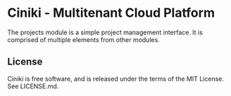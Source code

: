 Ciniki - Multitenant Cloud Platform
===========================================

The projects module is a simple project management interface.  It is
comprised of multiple elements from other modules.

License
-------
Ciniki is free software, and is released under the terms of the MIT License. See LICENSE.md.
